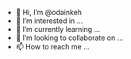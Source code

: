 - 👋 Hi, I’m @odainkeh
- 👀 I’m interested in ...
- 🌱 I’m currently learning ...
- 💞️ I’m looking to collaborate on ...
- 📫 How to reach me ...

<!---
odainkeh/odainkeh is a ✨ special ✨ repository because its `README.md` (this file) appears on your GitHub profile.
You can click the Preview link to take a look at your changes.
--->
